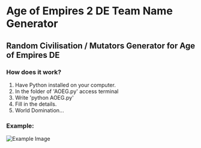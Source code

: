# Age of Empires 2 DE Team Name Generator

## Random Civilisation / Mutators Generator for Age of Empires DE

### How does it work?
1.  Have Python installed on your computer. 
2.  In the folder of 'AOEG.py' access terminal
3.  Write 'python AOEG.py'
4.  Fill in the details.
5.  World Domination... 

### Example:
![Example Image](https://github.com/Mannjamin/AOE2DETG/example.png?raw=true)